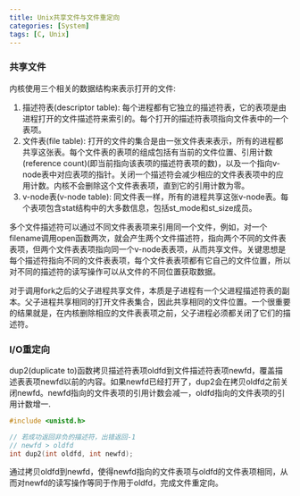 ```yaml
---
title: Unix共享文件与文件重定向
categories: [System]
tags: [C, Unix]
---
```


### 共享文件

内核使用三个相关的数据结构来表示打开的文件:

1. 描述符表(descriptor table): 每个进程都有它独立的描述符表，它的表项是由进程打开的文件描述符来索引的。每个打开的描述符表项指向文件表中的一个表项。
2. 文件表(file table): 打开的文件的集合是由一张文件表来表示，所有的进程都共享这张表。每个文件表的表项的组成包括有当前的文件位置、引用计数(reference count)(即当前指向该表项的描述符表项的数)，以及一个指向v-node表中对应表项的指针。关闭一个描述符会减少相应的文件表表项中的应用计数。内核不会删除这个文件表表项，直到它的引用计数为零。
3. v-node表(v-node table): 同文件表一样，所有的进程共享这张v-node表。每个表项包含stat结构中的大多数信息，包括st_mode和st_size成员。

多个文件描述符可以通过不同文件表表项来引用同一个文件，例如，对一个filename调用open函数两次，就会产生两个文件描述符，指向两个不同的文件表表项，但两个文件表表项指向同一个v-node表表项，从而共享文件。关键思想是每个描述符指向不同的文件表表项，每个文件表表项都有它自己的文件位置，所以对不同的描述符的读写操作可以从文件的不同位置获取数据。

对于调用fork之后的父子进程共享文件，本质是子进程有一个父进程描述符表的副本。父子进程共享相同的打开文件表集合，因此共享相同的文件位置。一个很重要的结果就是，在内核删除相应的文件表表项之前，父子进程必须都关闭了它们的描述符。

### I/O重定向

dup2(duplicate to)函数拷贝描述符表项oldfd到文件描述符表项newfd，覆盖描述表表项newfd以前的内容。如果newfd已经打开了，dup2会在拷贝oldfd之前关闭newfd。newfd指向的文件表项的引用计数会减一，oldfd指向的文件表项的引用计数增一.

``` c
#include <unistd.h>

// 若成功返回非负的描述符，出错返回-1
// newfd > oldfd
int dup2(int oldfd, int newfd);
```

通过拷贝oldfd到newfd，使得newfd指向的文件表项与oldfd的文件表项相同，从而对newfd的读写操作等同于作用于oldfd，完成文件重定向。
